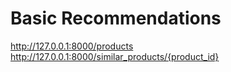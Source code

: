 # Basic Recommendations

http://127.0.0.1:8000/products
http://127.0.0.1:8000/similar_products/{product_id}
